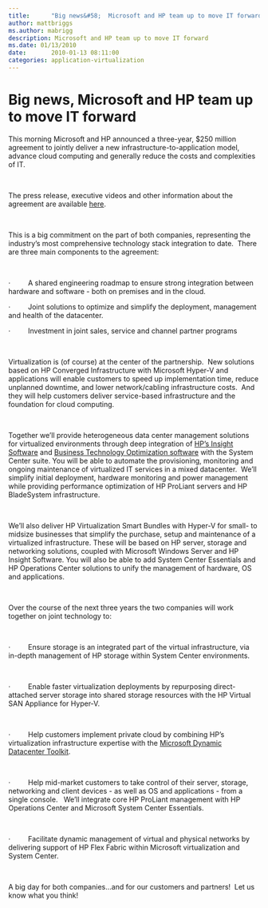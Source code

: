 ```yaml
---
title:      "Big news&#58;  Microsoft and HP team up to move IT forward"
author: mattbriggs
ms.author: mabrigg
description: Microsoft and HP team up to move IT forward
ms.date: 01/13/2010
date:       2010-01-13 08:11:00
categories: application-virtualization
---
```

# Big news, Microsoft and HP team up to move IT forward

This morning Microsoft and HP announced a three-year, $250 million agreement to jointly deliver a new infrastructure-to-application model, advance cloud computing and generally reduce the costs and complexities of IT.   

 

The press release, executive videos and other information about the agreement are available [here](https://www.hp.com/us-en/hp-news/press-release.html?id=168065#.YmwJyO3MK70).

 

This is a big commitment on the part of both companies, representing the industry’s most comprehensive technology stack integration to date.  There are three main components to the agreement: 

 

·         A shared engineering roadmap to ensure strong integration between hardware and software - both on premises and in the cloud.

·         Joint solutions to optimize and simplify the deployment, management and health of the datacenter.

·         Investment in joint sales, service and channel partner programs 

 

Virtualization is (of course) at the center of the partnership.  New solutions based on HP Converged Infrastructure with Microsoft Hyper-V and applications will enable customers to speed up implementation time, reduce unplanned downtime, and lower network/cabling infrastructure costs.  And they will help customers deliver service-based infrastructure and the foundation for cloud computing.

 

Together we’ll provide heterogeneous data center management solutions for virtualized environments through deep integration of [HP’s Insight Software](https://www.hp.com/hk-en/hp-news/press-release.html?id=103725#.YmwKbe3MK71) and [Business Technology Optimization software](https://www.hp.com/hpinfo/newsroom/press/2008/080617xa.html) with the System Center suite. You will be able to automate the provisioning, monitoring and ongoing maintenance of virtualized IT services in a mixed datacenter.  We’ll simplify initial deployment, hardware monitoring and power management while providing performance optimization of HP ProLiant servers and HP BladeSystem infrastructure. 

 

We’ll also deliver HP Virtualization Smart Bundles with Hyper-V for small- to midsize businesses that simplify the purchase, setup and maintenance of a virtualized infrastructure. These will be based on HP server, storage and networking solutions, coupled with Microsoft Windows Server and HP Insight Software. You will also be able to add System Center Essentials and HP Operations Center solutions to unify the management of hardware, OS and applications.

 

Over the course of the next three years the two companies will work together on joint technology to: 

 

·         Ensure storage is an integrated part of the virtual infrastructure, via in-depth management of HP storage within System Center environments.

 

·         Enable faster virtualization deployments by repurposing direct-attached server storage into shared storage resources with the HP Virtual SAN Appliance for Hyper-V.

 

·         Help customers implement private cloud by combining HP’s virtualization infrastructure expertise with the [Microsoft Dynamic Datacenter Toolkit](https://www.microsoft.com/hosting/dynamicdatacenter/Home.html). 

 

·         Help mid-market customers to take control of their server, storage, networking and client devices - as well as OS and applications - from a single console.   We’ll integrate core HP ProLiant management with HP Operations Center and Microsoft System Center Essentials.

 

·         Facilitate dynamic management of virtual and physical networks by delivering support of HP Flex Fabric within Microsoft virtualization and System Center.

 

A big day for both companies…and for our customers and partners!  Let us know what you think!

 
